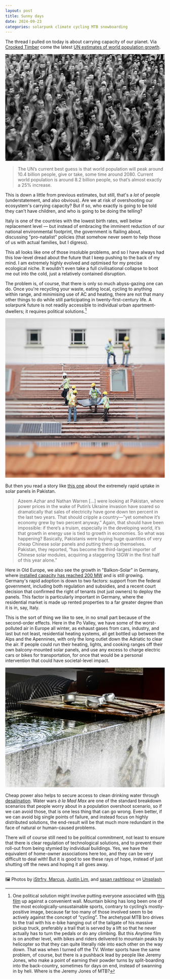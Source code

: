 ```yaml
---
layout: post
title: Sunny days
date: 2024-09-23
categories: solarpunk climate cycling MTB snowboarding
--- 
```


The thread I pulled on today is about carrying capacity of our planet. Via [Crooked Timber](https://crookedtimber.org/2024/09/20/occasional-paper-united-nations-world-population-prospects-2024/) come the latest [UN estimates of world population growth](https://population.un.org/wpp/).

![Black and white photograph of a crowd](/images/crowd-bw.jpg)

> The UN’s current best guess is that world population will peak around 10.4 billion people, give or take, some time around 2080.  Current world population is around 8.2 billion people, so that’s almost exactly a 25% increase.

This is down a little from previous estimates, but still, that's a *lot* of people (understatement, and also obvious). Are we at risk of overshooting our ecosystem's carrying capacity? But if so, who exactly is going to be told they can't have children, and who is going to be doing the telling?

Italy is one of the countries with the lowest birth rates, well below replacement level — but instead of embracing the imminent reduction of our national environmental footprint, the government is flailing about, discussing "pro-natalist" policies (that somehow never seem to help those of us with actual families, but I digress).

This all looks like one of those insoluble problems, and so I have always had this low-level dread about the future that I keep pushing to the back of my mind. I am extremely highly evolved and optimised for my precise ecological niche. It wouldn't even take a full civilisational collapse to boot me out into the cold, just a relatively contained disruption.

The problem is, of course, that there is only so much abyss-gazing one can do. Once you're recycling your waste, eating local, cycling to anything within range, and minimising use of AC and heating, there are not that many other things to do while still participating in twenty-first-century life. A solarpunk future is not readily accessible to individual urban apartment-dwellers; it requires political solutions.[^1]

![Workers installing solar panels on a roof](/images/solar-panel-roof.jpg)

But then you read a story like [this one](https://billmckibben.substack.com/p/silent-solar) about the extremely rapid uptake in solar panels in Pakistan.

> Azeem Azhar and Nathan Warren \[…\] were looking at Pakistan, where power prices in the wake of Putin’s Ukraine invasion have soared so dramatically that sales of electricity have gone down ten percent in the last two years. That should cripple a country—”yet somehow it’s economy grew by two percent anyway.” Again, that should have been impossible: if there’s a truism, especially in the developing world, it’s that growth in energy use is tied to growth in economies. So what was happening? Basically, Pakistanis were buying huge quantities of very cheap Chinese solar panels and putting them up themselves. Pakistan, they reported, “has become the third-largest importer of Chinese solar modules, acquiring a staggering 13GW in the first half of this year alone.”

Here in Old Europe, we also see the growth in "Balkon-Solar" in Germany, where [installed capacity has reached 200 MW](https://www.euronews.com/green/2024/07/23/solar-balconies-are-booming-in-germany-heres-what-you-need-to-know-about-the-popular-home-) and is still growing. Germany's rapid adoption is down to two factors: support from the federal government, including both regulation and subsidies, and a recent court decision that confirmed the right of tenants (not just owners) to deploy the panels. This factor is particularly important in Germany, where the residential market is made up rented properties to a far greater degree than it is in, say, Italy.

This is the sort of thing we like to see, in no small part because of the second-order effects. Here in the Po Valley, we have some of the worst-polluted air in Europe all winter, as exhaust gases from cars, industry, and last but not least, residential heating systems, all get bottled up between the Alps and the Apennines, with only the long outlet down the Adriatic to clear the air. If people could run their heating, lights, and cooking ranges off their own balcony-mounted solar panels, and use any excess to charge electric cars or bikes for transportation, for once that would be a personal intervention that could have societal-level impact.

![Trough of water with ladles](/images/drinking-water.jpg)

Cheap power also helps to secure access to clean drinking water through [desalination](https://zionlights.substack.com/p/solve-water-scarcity-with-energy-and-desalination). Water wars *à la Mad Max* are one of the standard breakdown scenarios that people worry about in a population overshoot scenario, so if we can avoid those, that is one less thing that can go wrong. Even better, if we can avoid big single points of failure, and instead focus on highly distributed solutions, the end-result will be that much more redundant in the face of natural or human-caused problems.

There will of course still need to be political commitment, not least to ensure that there is clear regulation of technological solutions, and to prevent their roll-out from being stymied by individual buildings. Yes, we have the equivalent of home-owner associations here too, and they can be very difficult to deal with! But it is good to see these rays of hope, instead of just shutting off the news and hoping it all goes away.

***

🖼️  Photos by [iStrfry, Marcus](https://istrfry.com/), [Justin Lim](https://unsplash.com/@justinlim), and [sasan rashtipour](https://unsplash.com/@srashtipour) on [Unsplash](https://www.unsplash.com)

[^1]: One political solution might involve putting everyone associated with [this film](https://www.redbull.com/int-en/films/anytime) up against a convenient wall. Mountain biking has long been one of the most ecologically-unsustainable sports, contrary to cycling’s mostly-positive image, because far too many of those involved seem to be actively against the concept of “cycling”. The archetypal MTB bro drives to the trail with his e-bike hanging out of the tailgate of his massive pickup truck, preferably a trail that is served by a lift so that he never actually has to turn the pedals or do any climbing. But this *Anytime* film is on another level, with bikes and riders delivered to mountain peaks by helicopter so that they can quite literally ride into each other on the way down. That was when I turned off the TV. Winter sports have the same problem, of course, but there is a pushback lead by people like Jeremy Jones, who make a point of earning their powder turns by split-boarding into the back-country, sometimes for days on end, instead of swanning in by heli. Where is the Jeremy Jones of MTB?